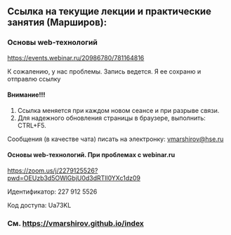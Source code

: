 
## Ссылка на текущие лекции и практические занятия (Марширов): 
### Основы web-технологий
https://events.webinar.ru/20986780/781164816


К сожалению, у нас проблемы. Запись ведется. Я ее сохраню и отправлю ссылку  

#### Внимание!!! 
 1. Ссылка меняется при каждом новом сеансе и при разрыве связи.
 2. Для надежного обновления страницы в браузере, выполнить: CTRL+F5.
 
Сообщения (в качестве чата) писать на электронку: vmarshirov@hse.ru

#### Основы web-технологий. При проблемах с  webinar.ru
https://zoom.us/j/2279125526?pwd=OEUzb3d5OWlGbjU0d3dRTll0YXc1dz09

Идентификатор: 227 912 5526

Код доступа: Ua73KL



### См.  https://vmarshirov.github.io/index

